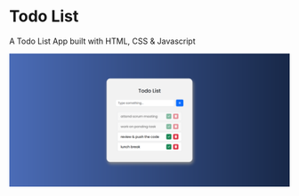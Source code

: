 # Todo List

A Todo List App built with HTML, CSS & Javascript

![screenshot](images/screenshot.png)
